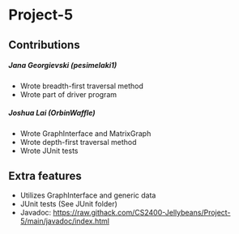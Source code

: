 # Project-5
## Contributions
##### Jana Georgievski (pesimelaki1)
+ Wrote breadth-first traversal method
+ Wrote part of driver program
##### Joshua Lai (OrbinWaffle)
+ Wrote GraphInterface and MatrixGraph
+ Wrote depth-first traversal method
+ Wrote JUnit tests
## Extra features
+ Utilizes GraphInterface and generic data
+ JUnit tests (See JUnit folder)
+ Javadoc: https://raw.githack.com/CS2400-Jellybeans/Project-5/main/javadoc/index.html
